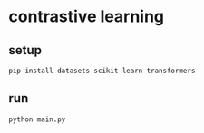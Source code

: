 # contrastive learning

## setup

```shell
pip install datasets scikit-learn transformers
```

## run

```shell
python main.py
```
